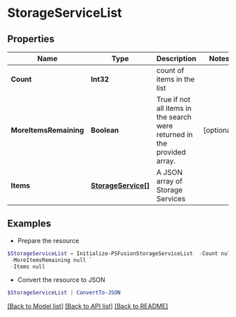 # StorageServiceList
## Properties

Name | Type | Description | Notes
------------ | ------------- | ------------- | -------------
**Count** | **Int32** | count of items in the list | 
**MoreItemsRemaining** | **Boolean** | True if not all items in the search were returned in the provided array. | [optional] 
**Items** | [**StorageService[]**](StorageService.md) | A JSON array of Storage Services | 

## Examples

- Prepare the resource
```powershell
$StorageServiceList = Initialize-PSFusionStorageServiceList  -Count null `
 -MoreItemsRemaining null `
 -Items null
```

- Convert the resource to JSON
```powershell
$StorageServiceList | ConvertTo-JSON
```

[[Back to Model list]](../README.md#documentation-for-models) [[Back to API list]](../README.md#documentation-for-api-endpoints) [[Back to README]](../README.md)

